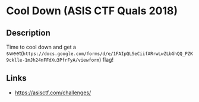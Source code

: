 # Cool Down (ASIS CTF Quals 2018)

## Description
>>>
Time to cool down and get a sweet(`https://docs.google.com/forms/d/e/1FAIpQLSeCiifARrwLwZLbGhQQ_PZK9cklle-1mJh24nFFdXu3PfrFyA/viewform`) flag!
>>>

## Links
* https://asisctf.com/challenges/
